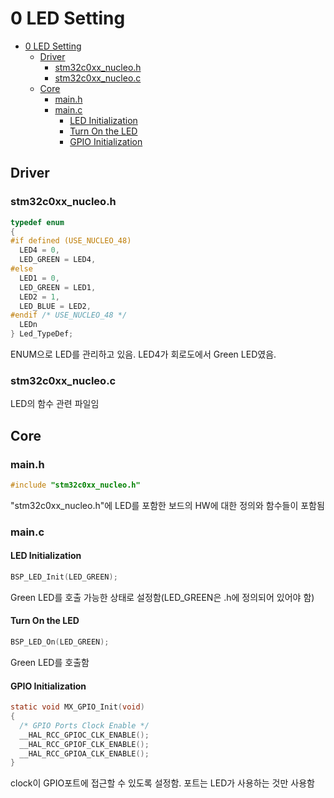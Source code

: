 # 0 LED Setting

- [0 LED Setting](#0-led-setting)
  - [Driver](#driver)
    - [stm32c0xx\_nucleo.h](#stm32c0xx_nucleoh)
    - [stm32c0xx\_nucleo.c](#stm32c0xx_nucleoc)
  - [Core](#core)
    - [main.h](#mainh)
    - [main.c](#mainc)
      - [LED Initialization](#led-initialization)
      - [Turn On the LED](#turn-on-the-led)
      - [GPIO Initialization](#gpio-initialization)

## Driver
### stm32c0xx_nucleo.h
```c
typedef enum
{
#if defined (USE_NUCLEO_48)
  LED4 = 0,
  LED_GREEN = LED4,
#else
  LED1 = 0,
  LED_GREEN = LED1,
  LED2 = 1,
  LED_BLUE = LED2,
#endif /* USE_NUCLEO_48 */
  LEDn
} Led_TypeDef;
```
ENUM으로 LED를 관리하고 있음. LED4가 회로도에서 Green LED였음.

### stm32c0xx_nucleo.c
LED의 함수 관련 파일임

## Core
### main.h
```c
#include "stm32c0xx_nucleo.h"
```
"stm32c0xx_nucleo.h"에 LED를 포함한 보드의 HW에 대한 정의와 함수들이 포함됨

### main.c
#### LED Initialization
```c
BSP_LED_Init(LED_GREEN);
```
Green LED를 호출 가능한 상태로 설정함(LED_GREEN은 .h에 정의되어 있어야 함)

#### Turn On the LED
```c
BSP_LED_On(LED_GREEN);
```
Green LED를 호출함

#### GPIO Initialization
```c
static void MX_GPIO_Init(void)
{
  /* GPIO Ports Clock Enable */
  __HAL_RCC_GPIOC_CLK_ENABLE();
  __HAL_RCC_GPIOF_CLK_ENABLE();
  __HAL_RCC_GPIOA_CLK_ENABLE();
}
```
clock이 GPIO포트에 접근할 수 있도록 설정함. 포트는 LED가 사용하는 것만 사용함
